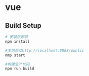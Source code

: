 # vue

## Build Setup

``` bash
# 安装依赖项
npm install

#本地启动http://localhost:8888/public
nmp start

#构建生产代码
npm run build

```
